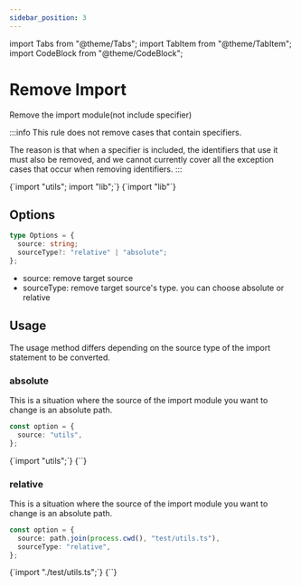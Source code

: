 ```yaml
---
sidebar_position: 3
---
```


import Tabs from "@theme/Tabs";
import TabItem from "@theme/TabItem";
import CodeBlock from "@theme/CodeBlock";

# Remove Import

Remove the import module(not include specifier)

:::info
This rule does not remove cases that contain specifiers.

The reason is that when a specifier is included, the identifiers that use it must also be removed, and we cannot currently cover all the exception cases that occur when removing identifiers.
:::

<Tabs>
  <TabItem value="js" label="before" default>
    <CodeBlock language="ts">
      {`import "utils";
import "lib";`}
    </CodeBlock>
  </TabItem>
  <TabItem value="ts" label="after">
    <CodeBlock language="ts">
      {`import "lib"`}
    </CodeBlock>
  </TabItem>
</Tabs>

## Options

```typescript
type Options = {
  source: string;
  sourceType?: "relative" | "absolute";
};
```

- source: remove target source
- sourceType: remove target source's type. you can choose absolute or relative

## Usage

The usage method differs depending on the source type of the import statement to be converted.

### absolute

This is a situation where the source of the import module you want to change is an absolute path.

```typescript title="option.ts"
const option = {
  source: "utils",
};
```

<Tabs>
  <TabItem value="js" label="before" default>
    <CodeBlock language="ts">
      {`import "utils";`}
    </CodeBlock>
  </TabItem>
  <TabItem value="ts" label="after">
    <CodeBlock language="ts">
      {``}
    </CodeBlock>
  </TabItem>
</Tabs>

### relative

This is a situation where the source of the import module you want to change is an absolute path.

```typescript title="option.ts"
const option = {
  source: path.join(process.cwd(), "test/utils.ts"),
  sourceType: "relative",
};
```

<Tabs>
  <TabItem value="js" label="before" default>
    <CodeBlock language="ts">
      {`import "./test/utils.ts";`}
    </CodeBlock>
  </TabItem>
  <TabItem value="ts" label="after">
    <CodeBlock language="ts">
      {``}
    </CodeBlock>
  </TabItem>
</Tabs>
